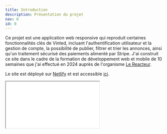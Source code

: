 ```yaml
---
title: Introduction
description: Présentation du projet
nav: 0
id: 0
---
```


Ce projet est une application web responsive qui reproduit certaines fonctionnalités clés de Vinted, incluant l'authentification utilisateur et la gestion de compte, la possibilité de publier, filtrer et trier les annonces, ainsi qu'un traitement sécurisé des paiements alimenté par Stripe. J'ai construit ce site dans le cadre de la formation de développement web et mobile de 10 semaines que j'ai effectué en 2024 auprès de l'organisme [Le Reacteur](https://www.lereacteur.io/).

Le site est déployé sur [Netlify](https://www.netlify.com/) et est accessible [ici](https://vocal-travesseiro-25a355.netlify.app/).

<iframe className="w-full h-full" src="repo.youtube?hl=fr" allow="accelerometer; autoplay; clipboard-write; encrypted-media; gyroscope; picture-in-picture; web-share" referrerPolicy="strict-origin-when-cross-origin" allowFullScreen></iframe>
